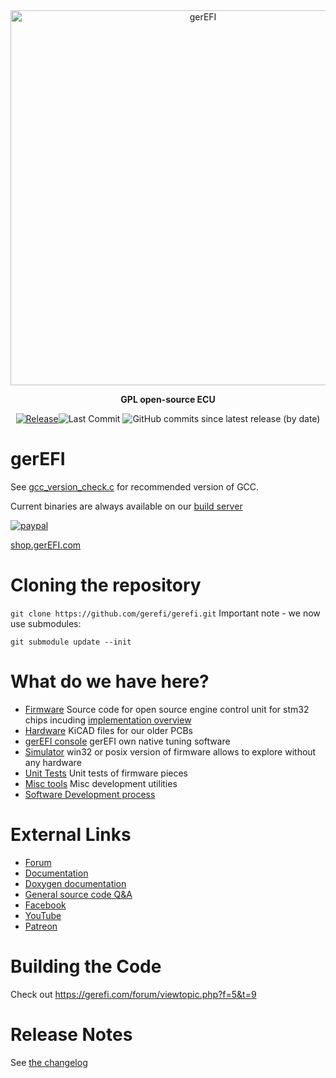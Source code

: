 <div align="center">

<img src="https://raw.githubusercontent.com/wiki/gerefi/gerefi/Images/logo_new.png" alt="gerEFI" width="600" />

<b>GPL open-source ECU</b>

[![Release](https://img.shields.io/github/v/release/gerefi/gerefi?style=flat)](https://github.com/gerefi/gerefi/releases/latest)![Last Commit](https://img.shields.io/github/last-commit/gerefi/gerefi?style=flat)
![GitHub commits since latest release (by date)](https://img.shields.io/github/commits-since/gerefi/gerefi/latest?color=blueviolet&label=Commits%20Since%20Release)
</div>

# gerEFI

See [gcc_version_check.c](https://github.com/gerefi/gerefi/blob/master/firmware/gcc_version_check.c) for recommended version of GCC.

Current binaries are always available on our [build server](http://gerefi.com/build_server/)

[![paypal](https://img.shields.io/badge/%E2%99%A5%EF%B8%8Fdonate-orange)](https://www.paypal.com/cgi-bin/webscr?cmd=_s-xclick&hosted_button_id=6YSSN35GWYS3A)

[shop.gerEFI.com](https://www.shop.gerefi.com/)

# Cloning the repository
`git clone https://github.com/gerefi/gerefi.git`
Important note - we now use submodules:

`git submodule update --init`

# What do we have here?
 * [Firmware](/firmware) Source code for open source engine control unit for stm32 chips incuding [implementation overview](https://github.com/gerefi/gerefi/blob/master/firmware/readme.md)
 * [Hardware](/hardware) KiCAD files for our older PCBs
 * [gerEFI console](/java_console) gerEFI own native tuning software
 * [Simulator](/simulator) win32 or posix version of firmware allows to explore without any hardware
 * [Unit Tests](/unit_tests) Unit tests of firmware pieces
 * [Misc tools](/java_tools) Misc development utilities
 * [Software Development process](misc/SoftwareDevelopmentProcess.md)

# External Links

 * [Forum](http://gerefi.com/forum)
 * [Documentation](https://github.com/gerefi/gerefi/wiki)
 * [Doxygen documentation](http://gerefi.com/docs/html)
 * [General source code Q&A](http://gerefi.com/forum/viewtopic.php?f=5&t=10)
 * [Facebook](https://www.facebook.com/rusEfiECU)
 * [YouTube](https://www.youtube.com/user/gerefi)
 * [Patreon](https://www.patreon.com/gerefi)

# Building the Code
Check out https://gerefi.com/forum/viewtopic.php?f=5&t=9

# Release Notes

See [the changelog](firmware/CHANGELOG.md)

